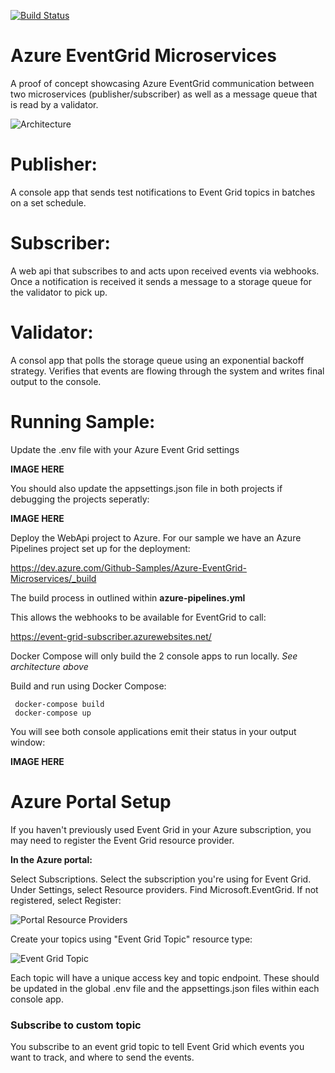 [![Build Status](https://dev.azure.com/Github-Samples/Azure-EventGrid-Microservices/_apis/build/status/INNVTV.Azure-EventGrid-Microservices)](https://dev.azure.com/Github-Samples/Azure-EventGrid-Microservices/_build/latest?definitionId=1)

# Azure EventGrid Microservices
A proof of concept showcasing Azure EventGrid communication between two microservices (publisher/subscriber) as well as a message queue that is read by a validator.

![Architecture](https://github.com/INNVTV/Azure-EventGrid-Microservices/blob/master/_docs/imgs/architecture.png)


# Publisher:
A console app that sends test notifications to Event Grid topics in batches on a set schedule.

# Subscriber:
A web api that subscribes to and acts upon received events via webhooks. Once a notification is received it sends a message to a storage queue for the validator to pick up.

# Validator:
A consol app that polls the storage queue using an exponential backoff strategy. Verifies that events are flowing through the system and writes final output to the console.

# Running Sample:
Update the .env file with your Azure Event Grid settings

**IMAGE HERE**

You should also update the appsettings.json file in both projects if debugging the projects seperatly:

**IMAGE HERE**

Deploy the WebApi project to Azure. For our sample we have an Azure Pipelines project set up for the deployment:

https://dev.azure.com/Github-Samples/Azure-EventGrid-Microservices/_build

The build process in outlined within **azure-pipelines.yml**

This allows the webhooks to be available for EventGrid to call:

https://event-grid-subscriber.azurewebsites.net/

Docker Compose will only build the 2 console apps to run locally. *See architecture above*

Build and run using Docker Compose:

     docker-compose build
     docker-compose up

You will see both console applications emit their status in your output window:

**IMAGE HERE**

# Azure Portal Setup

If you haven't previously used Event Grid in your Azure subscription, you may need to register the Event Grid resource provider.

**In the Azure portal:**

Select Subscriptions.
Select the subscription you're using for Event Grid.
Under Settings, select Resource providers.
Find Microsoft.EventGrid.
If not registered, select Register:

![Portal Resource Providers](https://github.com/INNVTV/Azure-EventGrid-Microservices/blob/master/_docs/imgs/portal-resource-providers.png)

Create your topics using "Event Grid Topic" resource type:

![Event Grid Topic](https://github.com/INNVTV/Azure-EventGrid-Microservices/blob/master/_docs/imgs/event-grid-topic.png)


Each topic will have a unique access key and topic endpoint. These should be updated in the global .env file and the appsettings.json files within each console app.

### **Subscribe to custom topic**
You subscribe to an event grid topic to tell Event Grid which events you want to track, and where to send the events.